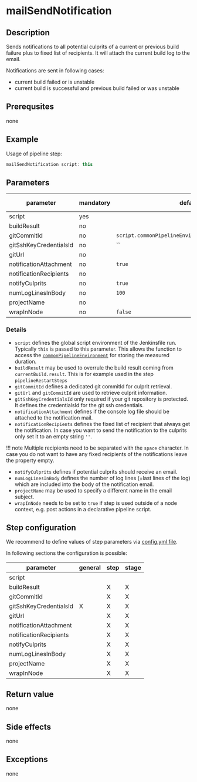 # mailSendNotification

## Description

Sends notifications to all potential culprits of a current or previous build failure plus to fixed list of recipients.
It will attach the current build log to the email.

Notifications are sent in following cases:

* current build failed or is unstable
* current build is successful and previous build failed or was unstable

## Prerequsites

none

## Example

Usage of pipeline step:

```groovy
mailSendNotification script: this
```

## Parameters

| parameter | mandatory | default | possible values |
| ----------|-----------|---------|-----------------|
|script|yes|||
|buildResult|no|||
|gitCommitId|no|`script.commonPipelineEnvironment.getGitCommitId()`||
|gitSshKeyCredentialsId|no|``||
|gitUrl|no|||
|notificationAttachment|no|`true`||
|notificationRecipients|no|||
|notifyCulprits|no|`true`||
|numLogLinesInBody|no|`100`||
|projectName|no|||
|wrapInNode|no|`false`||

### Details

* `script` defines the global script environment of the Jenkinsfile run. Typically `this` is passed to this parameter. This allows the function to access the [`commonPipelineEnvironment`](commonPipelineEnvironment.md) for storing the measured duration.
* `buildResult` may be used to overrule the build result coming from `currentBuild.result`. This is for example used in the step `pipelineRestartSteps`
* `gitCommitId` defines a dedicated git commitId for culprit retrieval.
* `gitUrl` and `gitCommitId` are used to retrieve culprit information.
* `gitSshKeyCredentialsId` only required if your git repository is protected. It defines the credentialsId for the git ssh credentials.
* `notificationAttachment` defines if the console log file should be attached to the notification mail.
* `notificationRecipients` defines the fixed list of recipient that always get the notification. In case you want to send the notification to the culprits only set it to an empty string `''`.

!!! note
    Multiple recipients need to be separated with the `space` character.
    In case you do not want to have any fixed recipients of the notifications leave the property empty.

* `notifyCulprits` defines if potential culprits should receive an email.
* `numLogLinesInBody` defines the number of log lines (=last lines of the log) which are included into the body of the notification email.
* `projectName` may be used to specify a different name in the email subject.
* `wrapInNode` needs to be set to `true` if step is used outside of a node context, e.g. post actions in a declarative pipeline script.

## Step configuration

We recommend to define values of step parameters via [config.yml file](../configuration.md).

In following sections the configuration is possible:

| parameter | general | step | stage |
| ----------|-----------|---------|-----------------|
|script||||
|buildResult||X|X|
|gitCommitId||X|X|
|gitSshKeyCredentialsId|X|X|X|
|gitUrl||X|X|
|notificationAttachment||X|X|
|notificationRecipients||X|X|
|notifyCulprits||X|X|
|numLogLinesInBody||X|X|
|projectName||X|X|
|wrapInNode||X|X|

## Return value

none

## Side effects

none

## Exceptions

none
